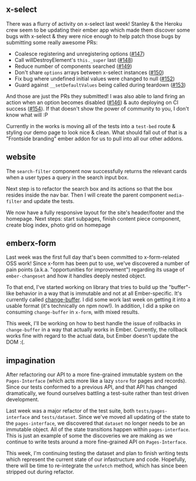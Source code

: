 ## x-select

There was a flurry of activity on x-select last week! Stanley & the
Heroku crew seem to be updating their ember app which made them
discover some bugs with x-select & they were nice enough to help patch
those bugs by submitting some really awesome PRs:

- Coalesce registering and unregistering options ([#147](https://github.com/thefrontside/emberx-select/pull/147))
- Call willDestroyElement's `this._super` last ([#148](https://github.com/thefrontside/emberx-select/pull/148))
- Reduce number of components searched ([#149](https://github.com/thefrontside/emberx-select/pull/149))
- Don't share `options` arrays between x-select instances ([#150](https://github.com/thefrontside/emberx-select/pull/150))
- Fix bug where undefined initial values were changed to null ([#152](https://github.com/thefrontside/emberx-select/pull/152))
- Guard against `__setDefaultValues` being called during teardown ([#153](https://github.com/thefrontside/emberx-select/pull/153))

And those are just the PRs they submitted! I was also able to land
firing an action when an option becomes disabled
([#146](https://github.com/thefrontside/emberx-select/pull/146)) &
auto deploying on CI success
([#154](https://github.com/thefrontside/emberx-select/pull/154)). If
that doesn't show the power of community to you, I don't know what
will :P

Currently in the works is moving all of the tests into a `test-bed`
route & styling our demo page to look nice & clean. What should fall
out of that is a "Frontside branding" ember addon for us to pull into
all our other addons.


## website

The `search-filter` component now successfully returns the relevant cards when a
user types a query in the search input box.

Next step is to refactor the search box and its actions so that the box resides
inside the nav bar. Then I will create the parent component `media-filter` and
update the tests.

We now have a fully responsive layout for the site's header/footer and the homepage.
Next steps: start subpages, finish content piece component, create blog index, photo grid on homepage

## emberx-form

Last week was the first full day that's been committed to x-form-related OSS work! Since x-form has been put to use, we've discovered a number of pain points (a.k.a. "opportunities for improvement") regarding its usage of `ember-changeset` and how it handles deeply nested object.

To that end, I've started working on library that tries to build up the "buffer"-like behavior in a way that is immutable and not at all Ember-specific. It's currently called [change-buffer](https://github.com/cafreeman/change-buffer). I did some work last week on getting it into a usable format (it's technically on npm now!).  In addition, I did a spike on consuming `change-buffer` in `x-form`, with mixed results.

This week, I'll be working on how to best handle the issue of rollbacks in `change-buffer` in a way that actually works in Ember. Currently, the rollback works fine with regard to the actual data, but Ember doesn't update the DOM :(.

## impagination

After refactoring our API to a more fine-grained immutable system on the `Pages-Interface` (which acts more like a lazy `store` for pages and records). Since our tests conformed to a previous API, and that API has changed dramatically, we found ourselves battling a test-suite rather than test driven development.

Last week was a major refactor of the test suite, both `tests/pages-interface` and `tests/dataset`. Since we've moved all updating of the state to the `pages-interface`, we discovered that `dataset` no longer needs to be an immutable object. All of the state transitions happen within `pages-interface`. This is just an example of some the discoveries we are making as we continue to write tests around a more fine-grained API on `Pages-Interface`.

This week, I'm continuing testing the dataset and plan to finish writing tests which represent the current state of our infastructure and code. Hopefully, there will be time to re-integrate the `unfetch` method, which has since been stripped out during refactor.
